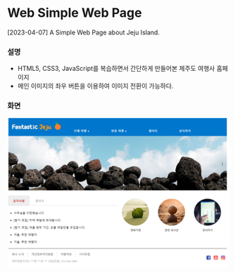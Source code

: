 # Web Simple Web Page
[2023-04-07] A Simple Web Page about Jeju Island.

### 설명
- HTML5, CSS3, JavaScript를 복습하면서 간단하게 만들어본 제주도 여행사 홈페이지
- 메인 이미지의 좌우 버튼을 이용하여 이미지 전환이 가능하다.

### 화면

![웹 페이지 화면](picture.png)
